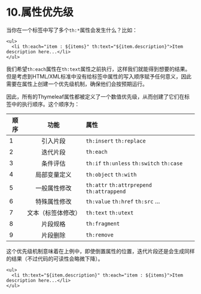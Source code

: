 # 10.属性优先级
当你在一个标签中写了多个`th:*`属性会发生什么？比如：
```
<ul>
  <li th:each="item : ${items}" th:text="${item.description}">Item description here...</li>
</ul>
```
我们希望`th:each`属性在`th:text`属性之前执行，这样我们就能得到想要的结果。但是考虑到HTML/XML标准中没有给标签中属性的写入顺序赋予任何意义，因此需要在属性上创建一个优先级机制，确保他们会按预期运行。

因此，所有的Thymeleaf属性都被定义了一个数值优先级，从而创建了它们在标签中的执行顺序。这个顺序为：

| 顺序            | 功能     |属性   |
| ------------- |:-------------:|:-----|
| 1      | 引入片段  |`th:insert` `th:replace`|
|2       | 迭代片段  |`th:each`|
|3       | 条件评估  |`th:if` `th:unless` `th:switch` `th:case`|
|4       | 局部变量定义 |`th:object` `th:with`|
|5       | 一般属性修改 |`th:attr` `th:attrprepend` `th:attrappend`|
|6       | 特殊属性修改 |`th:value` `th:href` `th:src` ...|
|7       | 文本（标签体修改）|`th:text` `th:utext`|
|8       | 片段规格 |`th:fragment`|
|9       | 片段删除 |`th:remove`|

这个优先级机制意味着在上例中，即使倒置属性的位置，迭代片段还是会生成同样的结果（不过代码的可读性会略微下降）。
```
<ul>
  <li th:text="${item.description}" th:each="item : ${items}">Item description here...</li>
</ul>
```
